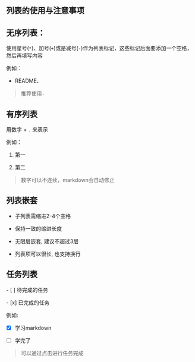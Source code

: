 ## 列表的使用与注意事项

## 无序列表：

使用星号(`*`)、加号(`+`)或是减号(`-`)作为列表标记，这些标记后面要添加一个空格，然后再填写内容

例如：

- README、

> 推荐使用`-`



## 有序列表

用数字 + `.` 来表示

例如：

1. 第一

2. 第二

> 数字可以不连续，markdown会自动修正



## 列表嵌套

- 子列表需缩进2-4个空格

- 保持一致的缩进长度

- 无限层嵌套, 建议不超过3层

- 列表项可以很长, 也支持换行



## 任务列表

 \- \[ \] 待完成的任务

 \- \[x] 已完成的任务 

例如:

- [x] 学习markdown

- [ ] 学完了

> 可以通过点击进行任务完成










